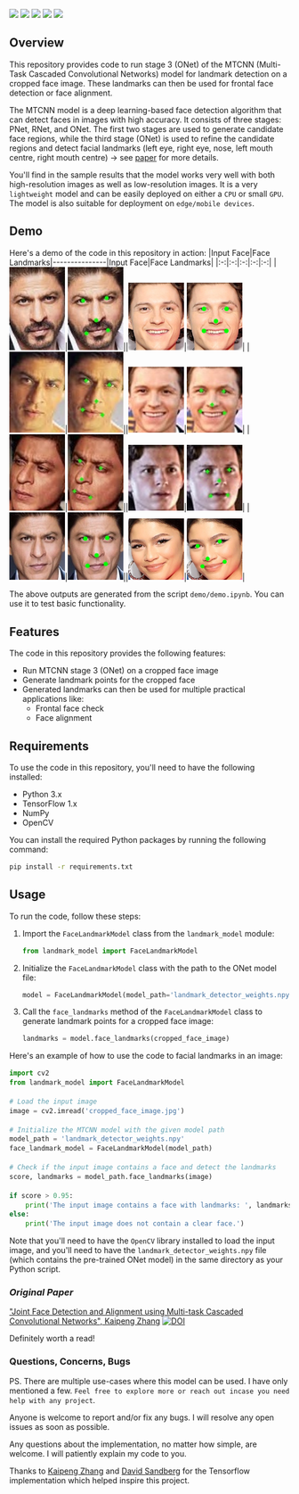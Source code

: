 <img src="https://img.shields.io/badge/status-Active-green" height="20"> <img src="https://img.shields.io/github/issues/adumrewal/mtcnn-landmark-detector" height="20"> <img src="https://img.shields.io/github/stars/adumrewal/mtcnn-landmark-detector" height="20"> <img src="https://img.shields.io/github/license/adumrewal/mtcnn-landmark-detector" height="20"> <img src="https://img.shields.io/badge/language-python-yellow" height="20">

## Overview
This repository provides code to run stage 3 (ONet) of the MTCNN (Multi-Task Cascaded Convolutional Networks) model for landmark detection on a cropped face image. These landmarks can then be used for frontal face detection or face alignment.

The MTCNN model is a deep learning-based face detection algorithm that can detect faces in images with high accuracy. It consists of three stages: PNet, RNet, and ONet. The first two stages are used to generate candidate face regions, while the third stage (ONet) is used to refine the candidate regions and detect facial landmarks (left eye, right eye, nose, left mouth centre, right mouth centre) -> see [paper](https://arxiv.org/abs/1604.02878) for more details.

You'll find in the sample results that the model works very well with both high-resolution images as well as low-resolution images. It is a very `lightweight` model and can be easily deployed on either a `CPU` or small `GPU`. The model is also suitable for deployment on `edge/mobile devices`.

## Demo
Here's a demo of the code in this repository in action:
|Input Face|Face Landmarks|---------------|Input Face|Face Landmarks|
|:-:|:-:|:-:|:-:|:-:|
|<img src="./demo/data/face_image/001.jpg" alt="drawing" width="100"/>|<img src="./demo/data/landmark_image/001.jpg" alt="drawing" width="100"/>||<img src="./demo/data/face_image/005.jpg" alt="drawing" width="100"/>|<img src="./demo/data/landmark_image/005.jpg" alt="drawing" width="100"/>|
|<img src="./demo/data/face_image/002.jpg" alt="drawing" width="100"/>|<img src="./demo/data/landmark_image/002.jpg" alt="drawing" width="100"/>||<img src="./demo/data/face_image/006.jpg" alt="drawing" width="100"/>|<img src="./demo/data/landmark_image/006.jpg" alt="drawing" width="100"/>|
|<img src="./demo/data/face_image/003.jpg" alt="drawing" width="100"/>|<img src="./demo/data/landmark_image/003.jpg" alt="drawing" width="100"/>||<img src="./demo/data/face_image/007.jpg" alt="drawing" width="100"/>|<img src="./demo/data/landmark_image/007.jpg" alt="drawing" width="100"/>|
|<img src="./demo/data/face_image/004.jpg" alt="drawing" width="100"/>|<img src="./demo/data/landmark_image/004.jpg" alt="drawing" width="100"/>||<img src="./demo/data/face_image/008.jpg" alt="drawing" width="100"/>|<img src="./demo/data/landmark_image/008.jpg" alt="drawing" width="100"/>|

The above outputs are generated from the script `demo/demo.ipynb`. You can use it to test basic functionality.

## Features
The code in this repository provides the following features:
- Run MTCNN stage 3 (ONet) on a cropped face image
- Generate landmark points for the cropped face
- Generated landmarks can then be used for multiple practical applications like:
  - Frontal face check
  - Face alignment

## Requirements
To use the code in this repository, you'll need to have the following installed:

- Python 3.x
- TensorFlow 1.x
- NumPy
- OpenCV

You can install the required Python packages by running the following command:
```bash
pip install -r requirements.txt
```

## Usage
To run the code, follow these steps:
1. Import the `FaceLandmarkModel` class from the `landmark_model` module:
   ```python
   from landmark_model import FaceLandmarkModel
   ```
2. Initialize the `FaceLandmarkModel` class with the path to the ONet model file:
    ```python
    model = FaceLandmarkModel(model_path='landmark_detector_weights.npy')
    ```
3. Call the `face_landmarks` method of the `FaceLandmarkModel` class to generate landmark points for a cropped face image:
    ```python
    landmarks = model.face_landmarks(cropped_face_image)
    ```

Here's an example of how to use the code to facial landmarks in an image:
```python
import cv2
from landmark_model import FaceLandmarkModel

# Load the input image
image = cv2.imread('cropped_face_image.jpg')

# Initialize the MTCNN model with the given model path
model_path = 'landmark_detector_weights.npy'
face_landmark_model = FaceLandmarkModel(model_path)

# Check if the input image contains a face and detect the landmarks
score, landmarks = model_path.face_landmarks(image)

if score > 0.95:
    print('The input image contains a face with landmarks: ', landmarks)
else:
    print('The input image does not contain a clear face.')
```

Note that you'll need to have the `OpenCV` library installed to load the input image, and you'll need to have the `landmark_detector_weights.npy` file (which contains the pre-trained ONet model) in the same directory as your Python script.

### *Original Paper*

["Joint Face Detection and Alignment using Multi-task Cascaded Convolutional Networks", Kaipeng Zhang](https://arxiv.org/abs/1604.02878)
[![DOI](https://img.shields.io/badge/DOI-10.48550%2Farxiv.1604.02878-blue)](https://doi.org/10.48550/arXiv.1604.02878)

Definitely worth a read!

### Questions, Concerns, Bugs

PS. There are multiple use-cases where this model can be used. I have only mentioned a few. `Feel free to explore more or reach out incase you need help with any project`.

Anyone is welcome to report and/or fix any bugs. I will resolve any open issues as soon as possible.

Any questions about the implementation, no matter how simple, are welcome. I will patiently explain my code to you.

Thanks to [Kaipeng Zhang](https://github.com/kpzhang93/MTCNN_face_detection_alignment) and [David Sandberg](https://github.com/davidsandberg/facenet) for the Tensorflow implementation which helped inspire this project.
